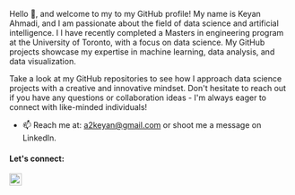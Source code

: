Hello 👋, and welcome to my to my GitHub profile! My name is Keyan Ahmadi, and I am passionate about the field of data science and artificial intelligence. I  I have recently completed a Masters in engineering program at the University of Toronto, with a focus on data science. My GitHub projects showcase my expertise in machine learning, data analysis, and data visualization.

Take a look at my GitHub repositories to see how I approach data science projects with a creative and innovative mindset. Don't hesitate to reach out if you have any questions or collaboration ideas - I'm always eager to connect with like-minded individuals!

- 📫 Reach me at: a2keyan@gmail.com or shoot me a message on LinkedIn.


#### Let's connect: 
[<img align="left" alt="codeSTACKr | LinkedIn" width="22px" src="https://cdn-icons-png.flaticon.com/512/174/174857.png" />][linkedin]


[linkedin]: https://www.linkedin.com/in/keyan-ahmadi-98823b1a7





<!--
**K2Ahmadi/K2Ahmadi** is a ✨ _special_ ✨ repository because its `README.md` (this file) appears on your GitHub profile.

Here are some ideas to get you started:

- 🔭 I’m currently working on ...
- 🌱 I’m currently learning ...
- 👯 I’m looking to collaborate on ...
- 🤔 I’m looking for help with ...
- 💬 Ask me about ...
- 📫 How to reach me: ...
- 😄 Pronouns: ...
- ⚡ Fun fact: ...
-->

